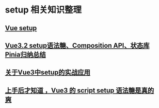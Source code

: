 # setup 相关知识整理

## [Vue setup](https://cn.vuejs.org/api/composition-api-setup.html#accessing-props)

## [Vue3.2 setup语法糖、Composition API、状态库Pinia归纳总结](https://juejin.cn/post/7006108454028836895)

## [关于Vue3中setup的实战应用](https://juejin.cn/post/7029339447078420493#heading-1)

## [上手后才知道 ，Vue3 的 script setup 语法糖是真的爽](https://juejin.cn/post/6983626263327932429)

